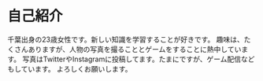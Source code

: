 # 自己紹介
千葉出身の23歳女性です。新しい知識を学習することが好きです。
趣味は、たくさんありますが、人物の写真を撮ることとゲームをすることに熱中しています。
写真はTwitterやInstagramに投稿してます。たまにですが、ゲーム配信などもしています。
よろしくお願いします。

<!---
moe1425/moe1425 is a ✨ special ✨ repository because its `README.md` (this file) appears on your GitHub profile.
You can click the Preview link to take a look at your changes.
--->
